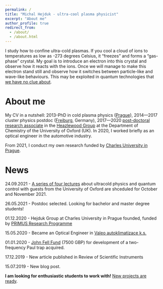 ```yaml
---
permalink: /
title: "Michal Hejduk - ultra-cool plasma physicist"
excerpt: "About me"
author_profile: true
redirect_from: 
  - /about/
  - /about.html
---
```


I study how to confine ultra-cold plasmas. If you cool a cloud of ions to temperatures as low as -273 degrees Celsius, it “freezes” and forms a “gas-phase” crystal. My goal is to introduce an electron into this crystal and observe how it reacts with the ions. Once we will manage to make this electron stand still and observe how it switches between particle-like and wave-like behaviours. This may be exploited in quantum technologies that [we have no clue about](https://en.wikipedia.org/wiki/Ball_Lightning_(novel)). 


About me
======

My CV in a nutshell: 2013-PhD in cold plasma physics ([Prague](https://cuni.cz/UKEN-1.html)), 2014—2017 cluster physics postdoc ([Freiburg](https://www.physik.uni-freiburg.de/), Germany), 2017—2020 [post-doctoral research associate](http://www.chem.ox.ac.uk/dr-michal-hejduk.aspx) in the [Heazlewood Group](http://heazlewood.chem.ox.ac.uk/) at the Department of Chemistry of the University of Oxford (UK). In 2020, I worked briefly as an optical engineer in the automotive industry.

From 2021, I conduct my own research funded by [Charles University in Prague](https://cuni.cz/UKEN-558.html). 


News
======


24.09.2021 - [A series of four lectures](https://mhejduk.com/teaching/2021-ultracold-series) about ultracold physics and quantum control with guests from the University of Oxford are shceduled for October and November 2021.

26.05.2021 - Postdoc selected. Looking for bachelor and master degree students!

01.12.2020 - Hejduk Group at Charles University in Prague founded, funded by [PRIMUS Research Programme](https://cuni.cz/UKEN-558.html)

15.05.2020 - Became an Optical Engineer in [Valeo autoklimatizace k.s.](https://valeo.cz/en/)

01.01.2020 - [John Fell Fund](https://www.mpls.ox.ac.uk/internal-research-funding/research-funding/jff) (7500 GBP) for development of a two-frequency Paul trap acquired.

17.12.2019 - New article published in Review of Scientific Instruments

15.07.2019 - New blog post.

**I am looking for enthusiastic students to work with!** [New projects are ready](https://nezumi1503.github.io/positions/).

